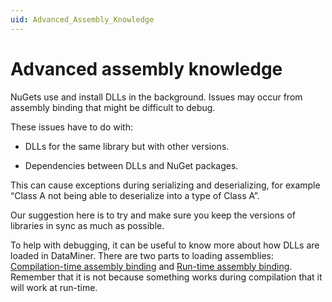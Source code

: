 ```yaml
---
uid: Advanced_Assembly_Knowledge
---
```


# Advanced assembly knowledge

NuGets use and install DLLs in the background. Issues may occur from assembly binding that might be difficult to debug.

These issues have to do with:

- DLLs for the same library but with other versions.

- Dependencies between DLLs and NuGet packages.

This can cause exceptions during serializing and deserializing, for example “Class A not being able to deserialize into a type of Class A”.

Our suggestion here is to try and make sure you keep the versions of libraries in sync as much as possible.

To help with debugging, it can be useful to know more about how DLLs are loaded in DataMiner. There are two parts to loading assemblies: [Compilation-time assembly binding](xref:Compilation_Time_Assembly_Binding) and [Run-time assembly binding](xref:Run_Time_Assembly_Binding). Remember that it is not because something works during compilation that it will work at run-time.
